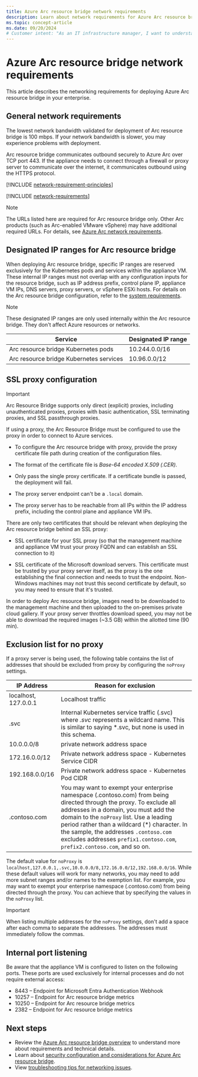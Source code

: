 ```yaml
---
title: Azure Arc resource bridge network requirements
description: Learn about network requirements for Azure Arc resource bridge including URLs that must be allowlisted.
ms.topic: concept-article
ms.date: 09/20/2024
# Customer intent: "As an IT infrastructure manager, I want to understand the network requirements for deploying Azure Arc resource bridge, so that I can ensure proper connectivity and performance during installation and operation."
---
```


# Azure Arc resource bridge network requirements

This article describes the networking requirements for deploying Azure Arc resource bridge in your enterprise.

## General network requirements

The lowest network bandwidth validated for deployment of Arc resource bridge is 100 mbps. If your network bandwidth is slower, you may experience problems with deployment. 

Arc resource bridge communicates outbound securely to Azure Arc over TCP port 443. If the appliance needs to connect through a firewall or proxy server to communicate over the internet, it communicates outbound using the HTTPS protocol.

[!INCLUDE [network-requirement-principles](../includes/network-requirement-principles.md)]

[!INCLUDE [network-requirements](includes/network-requirements.md)]

> [!NOTE]
> The URLs listed here are required for Arc resource bridge only. Other Arc products (such as Arc-enabled VMware vSphere) may have additional required URLs. For details, see [Azure Arc network requirements](../network-requirements-consolidated.md#azure-arc-enabled-vmware-vsphere).

## Designated IP ranges for Arc resource bridge

When deploying Arc resource bridge, specific IP ranges are reserved exclusively for the Kubernetes pods and services within the appliance VM. These internal IP ranges must not overlap with any configuration inputs for the resource bridge, such as IP address prefix, control plane IP, appliance VM IPs, DNS servers, proxy servers, or vSphere ESXi hosts. For details on the Arc resource bridge configuration, refer to the [system requirements](system-requirements.md#ip-address-prefix-subnet-requirements).

> [!NOTE]
> These designated IP ranges are only used internally within the Arc resource bridge. They don't affect Azure resources or networks.

|      **Service**       |    **Designated IP range**    |  
| ----------------------- | ---------------------------- |
| Arc resource bridge Kubernetes pods   | 10.244.0.0/16 |
| Arc resource bridge Kubernetes services  | 10.96.0.0/12  |


## SSL proxy configuration

> [!IMPORTANT]
> Arc Resource Bridge supports only direct (explicit) proxies, including unauthenticated proxies, proxies with basic authentication, SSL terminating proxies, and SSL passthrough proxies.

If using a proxy, the Arc Resource Bridge must be configured to use the proxy in order to connect to Azure services.

- To configure the Arc resource bridge with proxy, provide the proxy certificate file path during creation of the configuration files.

- The format of the certificate file is *Base-64 encoded X.509 (.CER)*.

- Only pass the single proxy certificate. If a certificate bundle is passed, the deployment will fail.

- The proxy server endpoint can't be a `.local` domain.

- The proxy server has to be reachable from all IPs within the IP address prefix, including the control plane and appliance VM IPs.

There are only two certificates that should be relevant when deploying the Arc resource bridge behind an SSL proxy:

- SSL certificate for your SSL proxy (so that the management machine and appliance VM trust your proxy FQDN and can establish an SSL connection to it)

- SSL certificate of the Microsoft download servers. This certificate must be trusted by your proxy server itself, as the proxy is the one establishing the final connection and needs to trust the endpoint. Non-Windows machines may not trust this second certificate by default, so you may need to ensure that it's trusted.

In order to deploy Arc resource bridge, images need to be downloaded to the management machine and then uploaded to the on-premises private cloud gallery. If your proxy server throttles download speed, you may not be able to download the required images (~3.5 GB) within the allotted time (90 min).

## Exclusion list for no proxy

If a proxy server is being used, the following table contains the list of addresses that should be excluded from proxy by configuring the `noProxy` settings.

|      **IP Address**       |    **Reason for exclusion**    |  
| ----------------------- | ------------------------------------ |
| localhost, 127.0.0.1  | Localhost traffic  |
| .svc | Internal Kubernetes service traffic (.svc) where *.svc* represents a wildcard name. This is similar to saying \*.svc, but none is used in this schema. |
| 10.0.0.0/8 | private network address space |
| 172.16.0.0/12 |Private network address space - Kubernetes Service CIDR |
| 192.168.0.0/16 | Private network address space - Kubernetes Pod CIDR |
| .contoso.com | You may want to exempt your enterprise namespace (.contoso.com) from being directed through the proxy. To exclude all addresses in a domain, you must add the domain to the `noProxy` list. Use a leading period rather than a wildcard (\*) character. In the sample, the addresses `.contoso.com` excludes addresses `prefix1.contoso.com`, `prefix2.contoso.com`, and so on. |

The default value for `noProxy` is `localhost,127.0.0.1,.svc,10.0.0.0/8,172.16.0.0/12,192.168.0.0/16`. While these default values will work for many networks, you may need to add more subnet ranges and/or names to the exemption list. For example, you may want to exempt your enterprise namespace (.contoso.com) from being directed through the proxy. You can achieve that by specifying the values in the `noProxy` list.

> [!IMPORTANT]
> When listing multiple addresses for the `noProxy` settings, don't add a space after each comma to separate the addresses. The addresses must immediately follow the commas.

## Internal port listening

Be aware that the appliance VM is configured to listen on the following ports. These ports are used exclusively for internal processes and do not require external access:

- 8443 – Endpoint for Microsoft Entra Authentication Webhook
- 10257 – Endpoint for Arc resource bridge metrics
- 10250 – Endpoint for Arc resource bridge metrics
- 2382 – Endpoint for Arc resource bridge metrics

## Next steps

- Review the [Azure Arc resource bridge overview](overview.md) to understand more about requirements and technical details.
- Learn about [security configuration and considerations for Azure Arc resource bridge](security-overview.md).
- View [troubleshooting tips for networking issues](troubleshoot-resource-bridge.md#networking-issues).

